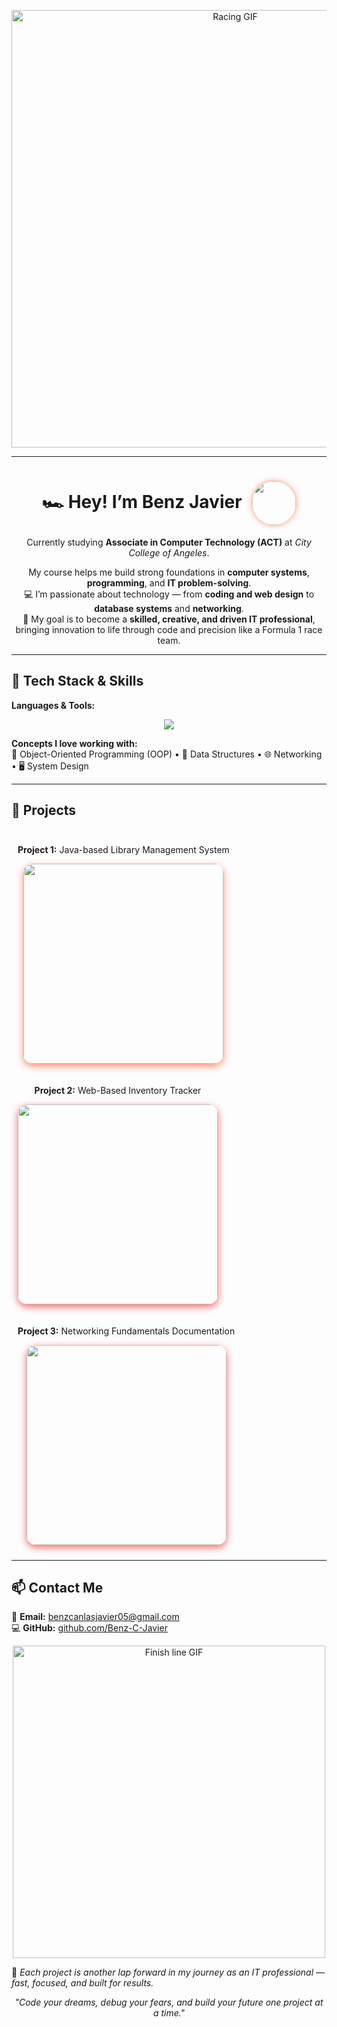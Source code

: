 <!-- HEADER -->
<p align="center">
  <img src="https://media.giphy.com/media/J2TpFajsb9cvLEldkN/giphy.gif" width="700" alt="Racing GIF" />
</p>

---

<h1 align="center">
  🏎️ Hey! I’m <b>Benz Javier</b>
  <img src="profile.png" width="70" style="border-radius:50%; vertical-align:middle; margin-left:10px; box-shadow:0 0 10px rgba(255, 69, 0, 0.6);" />
</h1>

<p align="center">
  Currently studying <b>Associate in Computer Technology (ACT)</b> at <i>City College of Angeles</i>.
</p>

<p align="center">
  My course helps me build strong foundations in <b>computer systems</b>, <b>programming</b>, and <b>IT problem-solving</b>.<br>
  💻 I’m passionate about technology — from <b>coding and web design</b> to <b>database systems</b> and <b>networking</b>.<br>
  🏁 My goal is to become a <b>skilled, creative, and driven IT professional</b>, bringing innovation to life through code and precision like a Formula 1 race team.
</p>

---

## 🧰 Tech Stack & Skills

**Languages & Tools:**  
<p align="center">
  <img src="https://skillicons.dev/icons?i=java,python,javascript,html,css,git,github,vscode,netbeans&theme=light" />
</p>

**Concepts I love working with:**  
🧱 Object-Oriented Programming (OOP) • 🧮 Data Structures • 🌐 Networking • 🖥️ System Design

---

## 🏁 Projects

<p align="center">

<!-- Project 1 -->
<div style="display:inline-block; text-align:center; margin:10px;">
  <p><b>Project 1:</b> Java-based Library Management System</p>
  <a href="https://docs.google.com/document/d/1PD_yfooJuctDMTJ3rGYyRdsbh1MOXV-epsbw_PyI478/edit?tab=t.0" target="_blank">
    <img src="https://media.giphy.com/media/hVCcd5ZK9jnsA3Z0cn/giphy.gif"
         width="320"
         style="border-radius:15px; box-shadow:0 4px 12px rgba(255, 69, 0, 0.6);">
  </a>
</div>

<!-- Project 2 -->
<div style="display:inline-block; text-align:center; margin:10px;">
  <p><b>Project 2:</b> Web-Based Inventory Tracker</p>
  <a href="https://docs.google.com/document/d/1f2f1WhEPQlLf9pKkPaeDr7iHEEhJf67pNzalLSAHxlw/edit?usp=sharing" target="_blank">
    <img src="https://media.giphy.com/media/VkXYtYrWjMtyyyjFBL/giphy.gif"
         width="320"
         style="border-radius:15px; box-shadow:0 4px 12px rgba(255, 0, 0, 0.6);">
  </a>
</div>

<!-- Project 3 -->
<div style="display:inline-block; text-align:center; margin:10px;">
  <p><b>Project 3:</b> Networking Fundamentals Documentation</p>
  <a href="https://docs.google.com/document/d/1TM05XjqK8tfkRDAfzmLQVk6TVrSO7-yDHLqnjbD41R4/edit?tab=t.0" target="_blank">
    <img src="https://media.giphy.com/media/6yxmDC0iysMyeCy01M/giphy.gif"
         width="320"
         style="border-radius:15px; box-shadow:0 4px 12px rgba(255, 0, 0, 0.6);">
  </a>
</div>

</p>

---

## 📫 Contact Me

📧 **Email:** [benzcanlasjavier05@gmail.com](mailto:benzcanlasjavier05@gmail.com)  
💻 **GitHub:** [github.com/Benz-C-Javier](https://github.com/Benz-C-Javier)

<p align="center">
  <img src="https://media.giphy.com/media/L2W1uHP3SMjRhfk0dk/giphy.gif" width="500" alt="Finish line GIF" />
</p>

🏁 *Each project is another lap forward in my journey as an IT professional — fast, focused, and built for results.*

<p align="center">
  <em>"Code your dreams, debug your fears, and build your future one project at a time."</em>
</p>
